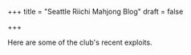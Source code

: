 +++
title = "Seattle Riichi Mahjong Blog"
draft = false

+++
<p> Here are some of the club's recent exploits. </p>